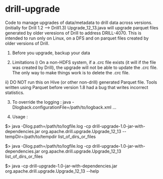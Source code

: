# drill-upgrade
Code to manage upgrades of data/metadata to drill data across versions. (initially for Drill 1.2 --> Drill1.3)
Upgrade_12_13.java will upgrade parquet files generated by older veresions of Drill to address DRILL-4070. This is intended to run only on Linux, on a DFS and on parquet files created by older versions of Drill.

1) Before you upgrade, backup your data

2) Limitations
  i) On a non-HDFS system, if a .crc file exists (it will if the file was created by Drill), the upgrade will not be able to update the .crc file. The only way to make things work is to delete the .crc file.

  ii) DO NOT run this on Hive (or other non-drill) generated Parquet file. Tools written using Parquet before version 1.8 had a bug that writes incorrect statistics.

3) To override the logging :
    java -Dlogback.configurationFile=/path/to/logback.xml ...


4) Usage :


$> java -Dlog.path=/path/to/logfile.log -cp drill-upgrade-1.0-jar-with-dependencies.jar org.apache.drill.upgrade.Upgrade_12_13 --tempDir=/path/to/tempdir list_of_dirs_or_files

$> java -Dlog.path=/path/to/logfile.log -cp drill-upgrade-1.0-jar-with-dependencies.jar org.apache.drill.upgrade.Upgrade_12_13  list_of_dirs_or_files

$> java -cp drill-upgrade-1.0-jar-with-dependencies.jar org.apache.drill.upgrade.Upgrade_12_13 --help

